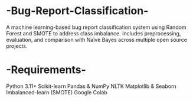 # -Bug-Report-Classification-
A machine learning-based bug report classification system using Random Forest and SMOTE to address class imbalance. Includes preprocessing, evaluation, and comparison with Naïve Bayes across multiple open source projects.

# -Requirements-
Python 3.11+
Scikit-learn
Pandas & NumPy
NLTK
Matplotlib & Seaborn
Imbalanced-learn (SMOTE)
Google Colab 
